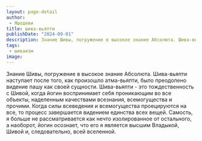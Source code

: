 ```yaml
---
layout: page-detail
author:
 - Яшодеви
title: шива-вьяпти
publishDate: "2024-09-01"
description: Знание Шивы, погружение в высокое знание Абсолюта. Шива-вьяпти наступает после того, как произошло атма-вьяпти, было преодолено видение пашу как своей сущности. Шива-вьяпти - это тождественность с Шивой, когда йогин воспринимает себя проникающим во все объекты, наделенным качествами всезнания, всемогущества и прочими. Когда силы всеведения и всемогущества проецируются на все, то процесс завершается видением единства всех вещей. Самость, я больше не рассматривается как нечто изолированное от остального, а наоборот, йогин осознает, что его я является высшим Владыкой, Шивой и, следовательно, всей вселенной.
tags:
 - шиваизм
image: 
---
```


Знание Шивы, погружение в высокое знание Абсолюта. Шива-вьяпти наступает после того, как произошло атма-вьяпти, было преодолено видение пашу как своей сущности. Шива-вьяпти - это тождественность с Шивой, когда йогин воспринимает себя проникающим во все объекты, наделенным качествами всезнания, всемогущества и прочими. Когда силы всеведения и всемогущества проецируются на все, то процесс завершается видением единства всех вещей. Самость, я больше не рассматривается как нечто изолированное от остального, а наоборот, йогин осознает, что его я является высшим Владыкой, Шивой и, следовательно, всей вселенной.

